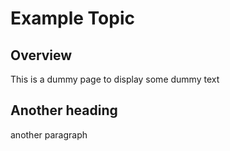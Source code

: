 Example Topic
==============

Overview
---------

This is a dummy page to display some dummy text

Another heading
----------------

another paragraph

 